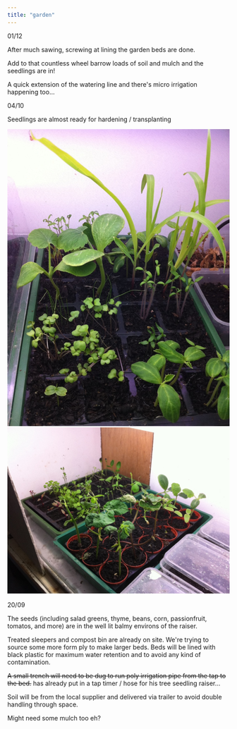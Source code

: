 ```yaml
---
title: "garden"
---
```

01/12

After much sawing, screwing at lining the garden beds are done.

Add to that countless wheel barrow loads of soil and mulch and the seedlings are in!

A quick extension of the watering line and there's micro irrigation happening too...

04/10

Seedlings are almost ready for hardening / transplanting

![](/projects/fr_894_size1024.jpg) ![](/projects/fr_895_size1024.jpg)

20/09

The seeds (including salad greens, thyme, beans, corn, passionfruit, tomatos, and more) are in the well lit balmy environs of the raiser.

Treated sleepers and compost bin are already on site. We're trying to source some more form ply to make larger beds. Beds will be lined with black plastic for maximum water retention and to avoid any kind of contamination.

<s>A small trench will need to be dug to run poly irrigation pipe from the tap to the bed.</s> [](/user/kai) has already put in a tap timer / hose for his tree seedling raiser...

Soil will be from the local supplier and delivered via trailer to avoid double handling through space.

Might need some mulch too eh?
